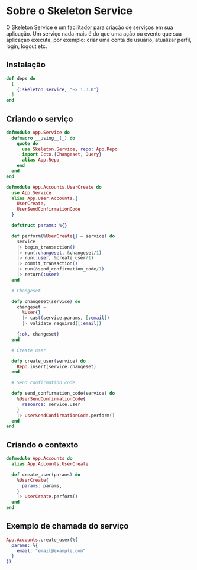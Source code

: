 # Sobre o Skeleton Service

O Skeleton Service é um facilitador para criação de serviços em sua aplicação.
Um serviço nada mais é do que uma ação ou evento que sua aplicaçao executa, por exemplo: criar uma conta de usuário,
atualizar perfil, login, logout etc.

## Instalação

```elixir
def deps do
  [
    {:skeleton_service, "~> 1.3.0"}
  ]
end
```

## Criando o serviço

```elixir
defmodule App.Service do
  defmacro __using__(_) do
    quote do
      use Skeleton.Service, repo: App.Repo
      import Ecto.{Changeset, Query}
      alias App.Repo
    end
  end
end
```

```elixir
defmodule App.Accounts.UserCreate do
  use App.Service
  alias App.User.Accounts.{
    UserCreate,
    UserSendConfirmationCode
  }

  defstruct params: %{}

  def perform(%UserCreate{} = service) do
    service
    |> begin_transaction()
    |> run(:changeset, &changeset/1)
    |> run(:user, &create_user/1)
    |> commit_transaction()
    |> run(&send_confirmation_code/1)
    |> return(:user)
  end

  # Changeset

  defp changeset(service) do
    changeset =
      %User{}
      |> cast(service.params, [:email])
      |> validate_required([:email])

    {:ok, changeset}
  end

  # Create user

  defp create_user(service) do
    Repo.insert(service.changeset)
  end

  # Send confirmation code

  defp send_confirmation_code(service) do
    %UserSendConfirmationCode{
      resource: service.user
    }
    |> UserSendConfirmationCode.perform()
  end
end

```

## Criando o contexto

```elixir
defmodule App.Accounts do
  alias App.Accounts.UserCreate

  def create_user(params) do
    %UserCreate{
      params: params,
    }
    |> UserCreate.perform()
  end
end
```

## Exemplo de chamada do serviço

```elixir
App.Accounts.create_user(%{
  params: %{
    email: "email@example.com"
  }
})
```
